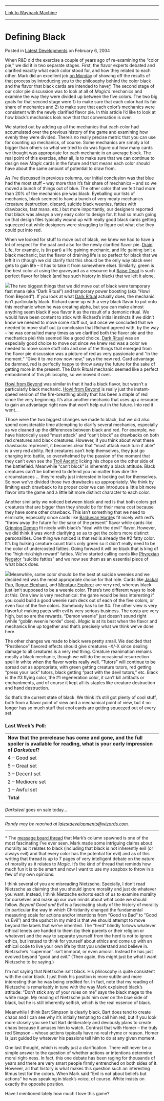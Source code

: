 
---
[Link to Wayback Machine](https://web.archive.org/web/20150701061652/http://magic.wizards.com/en/articles/archive/defining-black-2004-02-06)

[_metadata_:generator]:- "Drupal 7 (http://drupal.org)"
[_metadata_:node]:- "288391"
[_metadata_:publish_date]:- "2004-02-06"
[_metadata_:source]:- "div-main-content"
[_metadata_:title]:- "Defining Black"
[_metadata_:wayback_capture_timestamp]:- "2015-07-01 06:16:52"
[_metadata_:wayback_raw_url]:- "https://web.archive.org/web/20150701061652id_/http://magic.wizards.com/en/articles/archive/defining-black-2004-02-06"
[_metadata_:wayback_url]:- "http://magic.wizards.com/en/articles/archive/defining-black-2004-02-06"
---


Defining Black
==============



 Posted in [Latest Developments](/en/articles/columns/latest-developments-archive)
 on February 6, 2004 











When R&D did the exercise a couple of years ago of re-examining the “color pie,” we did it in two separate stages. First, the flavor experts debated and clarified exactly what each color stood for, and how they related to each other. Mark did an excellent job [on Monday](http://archive.wizards.com/Magic/Magazine/Article.aspx?x=mtgcom/daily/mr109) of showing off the results of that process by introducing you to the philosophy behind the color black and the flavor that black cards are intended to have[\*](http://archive.wizards.com/Magic/magazine/Article.aspx?x=mtgcom/daily/rb109#footnote). The second stage of our color pie discussion was to look at all of *Magic’s* mechanics and examine the way they were divided up between the five colors. The two big goals for that second stage were 1) to make sure that each color had its fair share of mechanics and 2) to make sure that each color’s mechanics were consistent with the newly clarified flavor pie. In this article I’d like to look at how black’s mechanics look now that that conversation is over.


We started out by adding up all the mechanics that each color had accumulated over the previous history of the game and examining how evenly they were divided. There’s no really precise metric that you can use for counting up mechanics, of course. Some mechanics are simply a lot bigger than others so what we tried to do was figure out how many cards we thought was appropriate for each mechanic in an average block. The real point of this exercise, after all, is to make sure that we can continue to design new *Magic* cards in the future and that means each color should have about the same amount of potential to draw from.


As I’ve discussed in previous columns, our initial conclusion was that blue had the most stuff – way more than it’s fair share of mechanics – and so we moved a bunch of things out of blue. The other color that we felt had more than 20% of the mechanics pie was black. Eyeballing our lists of mechanics, black seemed to have a bunch of very meaty mechanics (creature destruction, discard, suicide black weenies, fatties with drawbacks, fast mana, etc.) but more importantly, our designers reported that black was always a very easy color to design for. It had so much going on that design files typically wound up with really good black cards getting squeezed out while designers were struggling to figure out what else they could put into red.


When we looked for stuff to move out of black, we knew we had to have a lot of respect for the past and also for the newly clarified flavor pie. [Drain Life](http://gatherer.wizards.com/Pages/Card/Details.aspx?name=Drain+Life), for example, is (in part) a life gaining mechanic, and life gaining isn’t a black mechanic; but the flavor of draining life is so perfect for black that we left it in (though we did clarify that this should be the only way black ever gets to gain life – it has to take it from somewhere else). Similarly, green is the best color at using the graveyard as a resource but [Raise Dead](http://gatherer.wizards.com/Pages/Card/Details.aspx?name=Raise+Dead) is such perfect flavor for black (and has such history in black) that we left it alone.


![](https://media.wizards.com/legacy/global/images/mtgcom_daily_rb109_pic1_en.jpg)The two biggest things that we did move out of black were temporary fast mana (aka “Dark Ritual”) and temporary power boosting (aka “Howl from Beyond”). If you look at what [Dark Ritual](http://gatherer.wizards.com/Pages/Card/Details.aspx?name=Dark+Ritual) actually does, the mechanic isn’t particularly black. Richard came up with a very black flavor to put onto this mechanic when he was creating alpha, but you can make almost anything seem black if you flavor it as the result of a demonic ritual. We would have been content to stick with Richard’s initial instincts if we didn’t know we needed to move some stuff out, but once we concluded that we needed to move stuff out (a conclusion that Richard agreed with, by the way – he was consulted many times as we clarified both the flavor pie and the mechanics pie) this seemed like a good choice. [Dark Ritual](http://gatherer.wizards.com/Pages/Card/Details.aspx?name=Dark+Ritual) was an especially good choice to move out since we knew red was a color we needed to move some stuff into and one of the things that emerged from the flavor pie discussion was a picture of red as very passionate and “in the moment.” “Give it to me now now now,” says the new red. Card advantage be damned, red is perfectly happy to throw away the future for the sake of getting more in the present. The Dark Ritual mechanic seemed like a perfect embodiment of this philosophy, so we moved it over.


[Howl from Beyond](http://gatherer.wizards.com/Pages/Card/Details.aspx?name=Howl+from+Beyond) was similar in that it had a black flavor, but wasn’t a particularly black mechanic. [Howl from Beyond](http://gatherer.wizards.com/Pages/Card/Details.aspx?name=Howl+from+Beyond) is really just the instant-speed version of the fire-breathing ability that has been a staple of red since the very beginning. It’s also another mechanic that uses up a resource to gain an advantage right now that won’t help out in the future. Into red it went…


Those were the two biggest changes we made to black, but we did also spend considerable time attempting to clarify several mechanics, especially as we cleaned up the differences between black and red. For example, we have historically used “must attack” and “can’t block” as drawbacks on both red creatures and black creatures. However, if you think about what these drawbacks represent, it becomes clear that “must attack each turn if able” is a very red ability. Red creatures can’t help themselves, they just go charging into battle, so overwhelmed by the passion of the moment that they can’t even see the [Troll Ascetic](http://gatherer.wizards.com/Pages/Card/Details.aspx?name=Troll+Ascetic) licking his chops on the other side of the battlefield. Meanwhile “can’t block” is inherently a black attitude. Black creatures can’t be bothered to defend you no matter how dire the circumstances … they’re really just interested in looking out for themselves. So now we’ve divided those two drawbacks up appropriately. We think by limiting each drawback to its proper color we can introduce a little bit more flavor into the game and a little bit more distinct character to each color.


Another similarity we noticed between black and red is that both colors get creatures that are bigger than they should be for their mana cost because they have some other drawback. This isn’t something that we need to eliminate, especially since cards like [Balduvian Horde](http://gatherer.wizards.com/Pages/Card/Details.aspx?name=Balduvian+Horde)s fit nicely with red’s “throw away the future for the sake of the present” flavor while cards like [Grinning Demon](http://gatherer.wizards.com/Pages/Card/Details.aspx?name=Grinning+Demon) fit nicely with black’s “deal with the devil” flavor. However, we did think it was worth clarifying so as to get the colors more distinct personalities. One thing we noticed is that red is already the #2 fatty color. It’s big hulking creature count trails only green so it didn’t really need to be the color of undercosted fatties. Going forward it will be black that is king of the “high risk/high reward” fatties. We’ve started calling cards like [Phyrexian Negator](http://gatherer.wizards.com/Pages/Card/Details.aspx?name=Phyrexian+Negator) “suicide fatties” and we now see them as an essential piece of what black does.


![](https://media.wizards.com/legacy/global/images/mtgcom_daily_rb109_pic2_en.jpg)Meanwhile, some color should be the best at suicide weenies and we decided red was the most appropriate choice for that role. Cards like [Jackal Pup](http://gatherer.wizards.com/Pages/Card/Details.aspx?name=Jackal+Pup), [Rogue Elephant](http://gatherer.wizards.com/Pages/Card/Details.aspx?name=Rogue+Elephant), and [Minotaur Explorer](http://gatherer.wizards.com/Pages/Card/Details.aspx?name=Minotaur+Explorer) are very red, whereas black just isn’t supposed to be a weenie color. There’s two different ways to look at this: One view is very mechanical: the game would be less interesting if you could build a good weenie rush deck out of each of the five colors, or even four of the five colors. Somebody has to be #4. The other view is very flavorful: making pacts with evil is very serious business. The costs are very high, but so are the rewards. “Demon weenie” just doesn’t sound right (while “goblin weenie horde” does). *Magic* is at its best when the flavor and mechanics line up together and that’s precisely what we think we’ve done here.


The other changes we made to black were pretty small. We decided that “Pestilence” flavored effects should give creatures –X/-X since dealing damage to all creatures is a very red thing. Creature reanimation remains mostly a black mechanic, though we will do the occasional resurrection spell in white when the flavor works really well. “Tutors” will continue to be spread out as appropriate, with green getting creature tutors, red getting “press your luck” tutors, black getting “pact with the devil tutors,” etc. Black is the #3 flying color, the #1 regeneration color, it can’t kill artifacts or enchantments, and of course it kept all its staples like creature destruction and hand destruction.


So that’s the current state of black. We think it’s still got plenty of cool stuff, both from a flavor point of view and a mechanical point of view, but it no longer has so much stuff that cool cards are getting squeezed out of every set.


### Last Week’s Poll:





|  |
| --- |
| **Now that the prerelease has come and gone, and the full spoiler is available for reading, what is your early impression of *Darksteel*?** |
| 4 – Good set | 4493 | 39.1% |
| 5 – Great set | 3073 | 26.8% |
| 3 – Decent set | 2362 | 20.6% |
| 2 – Mediocre set | 1011 | 8.8% |
| 1 – Awful set | 541 | 4.7% |
| **Total** | **11480** | **100.0%** |


*Darksteel* goes on sale today...




---

*Randy may be reached at latestdevelopments@wizards.com.*




---



\* The [message board thread](http://boards1.wizards.com/showthread.php?s=&threadid=173779) that Mark’s column spawned is one of the most fascinating I’ve ever seen. Mark made some intriguing claims about morality as it relates to black (including that black is not inherently evil (or always evil) and that every color has the potential for evil) and as of this writing that thread is up to 7 pages of very intelligent debate on the nature of morality as it relates to *Magic*. It’s the kind of thread that reminds how much fun it is to be smart and now I want to use my soapbox to throw in a few of my own opinions:


I think several of you are misreading Nietzsche. Specially, I don’t read Nietzsche as claiming that you should ignore morality and just do whatever you want. Instead, I think Nietzsche exhorts each of us to examine morality for ourselves and make up our own minds about what code we should follow. *Beyond Good and Evil* is a fascinating study of the history of morality (in particular the way in which Christianity changed the fundamental measuring scale for actions and/or intentions from “Good vs Bad” to “Good vs Evil”) and the upshot in my mind is that we should attempt to move beyond the labels that we’ve inherited. The “herd” blindly follows whatever ethical tenets are handed to them (by their parents or their religion or whatever) and the way to separate yourself from the herd is not to ignore ethics, but instead to think for yourself about ethics and come up with an ethical code to live your own life by that you understand and believe in. Nietzsche’s “superman” isn’t immoral, or even amoral. Instead he has just evolved beyond “good and evil.” (Then again, this might just be what I want Nietzsche to be saying.)


I’m not saying that Nietzsche isn’t black. His philosophy is quite consistent with the color black. I just think his position is more subtle and more interesting than he was being credited for. In fact, note that my reading of Nietzsche is remarkably in tune with the way Mark explained black’s attitude: “Don’t stick any of your rules on me” says the black mage to the white mage. My reading of Nietzsche puts him over on the blue side of black, but he is still inherently selfish, which is the real essence of black.


Meanwhile I think Bart Simpson is clearly black. Bart does tend to create chaos and I can see why it’s initially tempting to call him red, but if you look more closely you see that Bart deliberately and deviously plans to create chaos because it amuses him to watch. Contrast that with Homer – the truly red Simpson – whose actions typically have no real rhyme or reason. Homer is just guided by whatever his passions tell him to do at any given moment.


One last thought, which is really just a clarification. There will never be a simple answer to the question of whether actions or intentions determine moral right-ness. In fact, this one debate has been raging for thousands of years and there are very smart people firmly entrenched on both sides of it. However, all that history is what makes this question such an interesting litmus test for the colors. When Mark said “Evil is not about beliefs but actions” he was speaking in black’s voice, of course. White insists on exactly the opposite position.


Have I mentioned lately how much I love this game?









